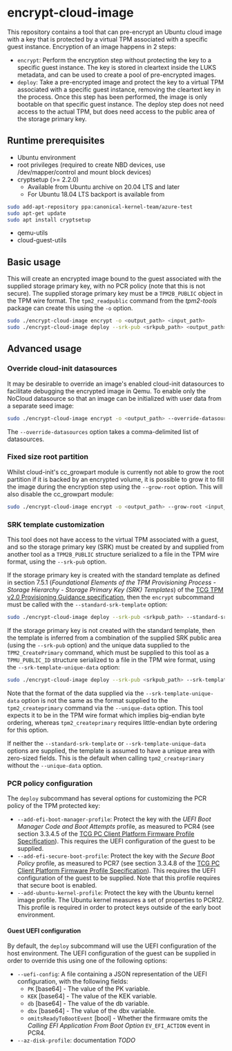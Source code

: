 # encrypt-cloud-image

This repository contains a tool that can pre-encrypt an Ubuntu cloud image with a key that is protected by a virtual TPM associated with a specific
guest instance. Encryption of an image happens in 2 steps:

- `encrypt`: Perform the encryption step without protecting the key to a specific guest instance. The key is stored in cleartext inside the LUKS
metadata, and can be used to create a pool of pre-encrypted images.
- `deploy`: Take a pre-encrypted image and protect the key to a virtual TPM associated with a specific guest instance, removing the cleartext key in
the process. Once this step has been performed, the image is only bootable on that specific guest instance. The deploy step does not need access to
the actual TPM, but does need access to the public area of the storage primary key.

## Runtime prerequisites

- Ubuntu environment
- root privileges (required to create NBD devices, use /dev/mapper/control and mount block devices)
- cryptsetup (>= 2.2.0)
  - Available from Ubuntu archive on 20.04 LTS and later
  - For Ubuntu 18.04 LTS backport is available from

```bash
sudo add-apt-repository ppa:canonical-kernel-team/azure-test
sudo apt-get update
sudo apt install cryptsetup
```

- qemu-utils
- cloud-guest-utils

## Basic usage

This will create an encrypted image bound to the guest associated with the supplied storage primary key, with no PCR policy (note that this is not
secure). The supplied storage primary key must be a `TPM2B_PUBLIC` object in the TPM wire format. The `tpm2_readpublic` command from the
*tpm2-tools* package can create this using the `-o` option.

```bash
sudo ./encrypt-cloud-image encrypt -o <output_path> <input_path>
sudo ./encrypt-cloud-image deploy --srk-pub <srkpub_path> <output_path>
```

## Advanced usage

### Override cloud-init datasources

It may be desirable to override an image's enabled cloud-init datasources to facilitate debugging the encrypted image in Qemu. To enable only the
NoCloud datasource so that an image can be initialized with user data from a separate seed image:

```bash
sudo ./encrypt-cloud-image encrypt -o <output_path> --override-datasources "NoCloud" <input_path>
```

The `--override-datasources` option takes a comma-delimited list of datasources.

### Fixed size root partition

Whilst cloud-init's cc_growpart module is currently not able to grow the root partition if it is backed by an encrypted volume, it is possible to
grow it to fill the image during the encryption step using the `--grow-root` option. This will also disable the cc_growpart module:

```bash
sudo ./encrypt-cloud-image encrypt -o <output_path> --grow-root <input_path>
```

### SRK template customization

This tool does not have access to the virtual TPM associated with a guest, and so the storage primary key (SRK) must be created by and supplied from
another tool as a `TPM2B_PUBLIC` structure serialized to a file in the TPM wire format, using the `--srk-pub` option.

If the storage primary key is created with the standard template as defined in section 7.5.1 (*Foundational Elements of the TPM Provisioning Process -
Storage Hierarchy - Storage Primary Key (SRK) Templates*) of the
[TCG TPM v2.0 Provisioning Guidance specification](https://trustedcomputinggroup.org/wp-content/uploads/TCG-TPM-v2.0-Provisioning-Guidance-Published-v1r1.pdf),
then the `encrypt` subcommand must be called with the `--standard-srk-template` option:

```bash
sudo ./encrypt-cloud-image deploy --srk-pub <srkpub_path> --standard-srk-template <output_path>
```

If the storage primary key is not created with the standard template, then the template is inferred from a combination of the supplied SRK public area
(using the `--srk-pub` option) and the unique data supplied to the `TPM2_CreatePrimary` command, which must be supplied to this tool as a
`TPMU_PUBLIC_ID` structure serialized to a file in the TPM wire format, using the `--srk-template-unique-data` option:

```bash
sudo ./encrypt-cloud-image deploy --srk-pub <srkpub_path> --srk-template-unique-data <unique_data_path> <output_path>
```

Note that the format of the data supplied via the `--srk-template-unique-data` option is not the same as the format supplied to the
`tpm2_createprimary` command via the `--unique-data` option. This tool expects it to be in the TPM wire format which implies big-endian byte ordering,
whereas `tpm2_createprimary` requires little-endian byte ordering for this option.

If neither the `--standard-srk-template` or `--srk-template-unique-data` options are supplied, the template is assumed to have a unique area with
zero-sized fields. This is the default when calling `tpm2_createprimary` without the `--unique-data` option.

### PCR policy configuration

The `deploy` subcommand has several options for customizing the PCR policy of the TPM protected key:

- `--add-efi-boot-manager-profile`: Protect the key with the *UEFI Boot Manager Code and Boot Attempts* profile, as measured to PCR4 (see section
3.3.4.5 of the [TCG PC Client Platform Firmware Profile Specification](https://trustedcomputinggroup.org/wp-content/uploads/TCG_PCClient_PFP_r1p05_v23_pub.pdf)).
This requires the UEFI configuration of the guest to be supplied.
- `--add-efi-secure-boot-profile`: Protect the key with the *Secure Boot Policy* profile, as measured to PCR7 (see section 3.3.4.8 of the
[TCG PC Client Platform Firmware Profile Specification](https://trustedcomputinggroup.org/wp-content/uploads/TCG_PCClient_PFP_r1p05_v23_pub.pdf)).
This requires the UEFI configuration of the guest to be supplied. Note that this profile requires that secure boot is enabled.
- `--add-ubuntu-kernel-profile`: Protect the key with the Ubuntu kernel image profile. The Ubuntu kernel measures a set of properties to PCR12.
This profile is required in order to protect keys outside of the early boot environment.

#### Guest UEFI configuration

By default, the `deploy` subcommand will use the UEFI configuration of the host environment. The UEFI configuration of the guest can be supplied
in order to override this using one of the following options:

- `--uefi-config`: A file containing a JSON representation of the UEFI configuration, with the following fields:
  - `PK` [base64] - The value of the PK variable.
  - `KEK` [base64] - The value of the KEK variable.
  - `db` [base64] - The value of the db variable.
  - `dbx` [base64] - The value of the dbx variable.
  - `omitsReadyToBootEvent` [bool] - Whether the firmware omits the *Calling EFI Application From Boot Option* `EV_EFI_ACTION` event in PCR4.
- `--az-disk-profile`: documentation *TODO*

